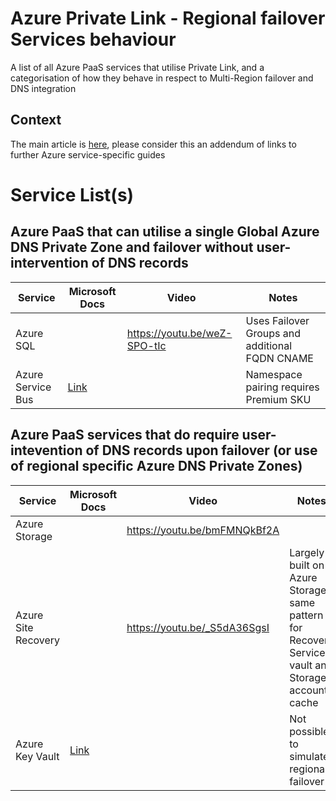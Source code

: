 # Azure Private Link - Regional failover Services behaviour

A list of all Azure PaaS services that utilise Private Link, and a categorisation of how they behave in respect to Multi-Region failover and DNS integration

## Context

The main article is [here](https://github.com/adstuart/azure-privatelink-multiregion), please consider this an addendum of links to further Azure service-specific guides

# Service List(s)

## Azure PaaS that can utilise a single Global Azure DNS Private Zone and failover without user-intervention of DNS records

| Service      | Microsoft Docs | Video | Notes |
| ----------- | ----------- | ----------- | ----------- |
| Azure SQL      |        | https://youtu.be/weZ-SPO-tIc | Uses Failover Groups and additional FQDN CNAME|
| Azure Service Bus | [Link](https://learn.microsoft.com/en-us/azure/service-bus-messaging/service-bus-geo-dr#private-endpoints) | | Namespace pairing requires Premium SKU |

## Azure PaaS services that do require user-intevention of DNS records upon failover (or use of regional specific Azure DNS Private Zones)

| Service      | Microsoft Docs | Video | Notes |
| ----------- | ----------- | ----------- | ----------- |
| Azure Storage |  | https://youtu.be/bmFMNQkBf2A |  |
| Azure Site Recovery |  | https://youtu.be/_S5dA36SgsI | Largely built on Azure Storage, same pattern for Recovery Services vault and Storage account cache |
| Azure Key Vault | [Link](https://learn.microsoft.com/en-us/azure/key-vault/general/private-link-diagnostics#dns-resolution-for-more-than-one-virtual-network) |  | Not possible to simulate regional failover |


